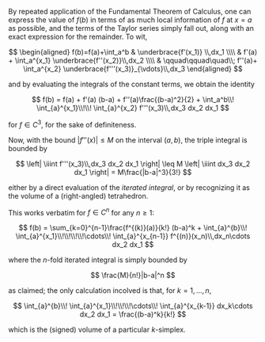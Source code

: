 By repeated application of the Fundamental Theorem of Calculus, one can express
the value of $f(b)$ in terms of as much local information of $f$ at $x=a$ as possible, 
and the terms of the Taylor series simply fall out, along with an exact expression
for the remainder. To wit,

$$
\begin{aligned}
f(b)=f(a)+\int_a^b & \underbrace{f'(x_1)} \\,dx_1 \\\\
 &  f'(a) + \int_a^{x_1} \underbrace{f''(x_2)}\\,dx_2 \\\\
 & \qquad\qquad\quad\\; f''(a)+ \int_a^{x_2} \underbrace{f'''(x_3)}_{\vdots}\\,dx_3
\end{aligned}
$$

and by evaluating the integrals of the constant terms, we obtain the identity

$$
f(b) = f(a) + f'(a) (b-a) + f''(a)\frac{(b-a)^2}{2} +  \int_a^b\\! \int_{a}^{x_1}\\!\\! \int_{a}^{x_2} f'''(x_3)\\,dx_3 dx_2 dx_1
$$

for $f \in C^3$, for the sake of definiteness.

Now, with the bound $|f'''(x)|\leq M$ on the interval $(a, b)$, the triple integral is bounded by

$$
\left| \iiint f'''(x_3)\\,dx_3 dx_2 dx_1 \right| \leq M \left| \iiint dx_3 dx_2 dx_1 \right| = M\frac{|b-a|^3}{3!}
$$

either by a direct evaluation of the *iterated integral*, or by recognizing it 
as the volume of a (right-angled) tetrahedron.

This works verbatim for $f \in C^{n}$ for any $n\geq 1$:

$$
f(b) = \sum_{k=0}^{n-1}\frac{f^{(k)}(a)}{k!} (b-a)^k +  \int_{a}^{b}\\! \int_{a}^{x_1}\\!\\!\\!\\!\cdots\\! \int_{a}^{x_{n-1}} f^{(n)}(x_n)\\,dx_n\cdots dx_2 dx_1
$$

where the $n$-fold iterated integral is simply bounded by

$$
\frac{M}{n!}|b-a|^n
$$

as claimed; the only calculation incolved is that, for $k=1,\ldots,n$,

$$
\int_{a}^{b}\\! \int_{a}^{x_1}\\!\\!\\!\cdots\\! \int_{a}^{x_{k-1}} dx_k\cdots dx_2 dx_1 = \frac{(b-a)^k}{k!}
$$

which is the (signed) volume of a particular $k$-simplex.
